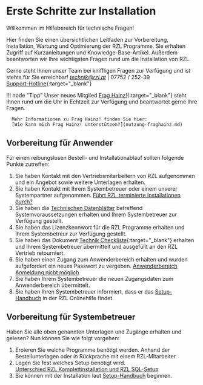 # Erste Schritte zur Installation

Willkommen im Hilfebereich für technische Fragen!

Hier finden Sie einen übersichtlichen Leitfaden zur Vorbereitung, Installation, Wartung und Optimierung der RZL Programme. Sie erhalten Zugriff auf Kurzanleitungen und Knowledge-Base-Artikel. Außerdem beantworten wir Ihre wichtigsten Fragen rund um die Installation von RZL.

Gerne steht Ihnen unser Team bei kniffligen Fragen zur Verfügung und ist stehts für Sie erreichbar! *<technik@rzl.at>* | 07752 / 252-39   
[Support-Hotline](https://rzlsoftware.at/support){:target="_blank"}

!!! node "Tipp"
      Unser neues Mitglied [Frag Hainz!](https://hainz.rzlsoftware.at/Chat){:target="_blank"} steht Ihnen rund um die Uhr in Echtzeit zur Verfügung und beantwortet gerne Ihre Fragen.   
         
      Mehr Informationen zu Frag Hainz! finden Sie hier:   
      [Wie kann mich Frag Hainz! unterstützen?](nutzung-fraghainz.md)

## Vorbereitung für Anwender
Für einen reibungslosen Bestell- und Installationablauf sollten folgende Punkte zutreffen:   

1. Sie haben Kontakt mit den Vertriebsmitarbeitern von RZL aufgenommen und ein Angebot sowie weitere Unterlagen erhalten.
2. Sie haben Kontakt mit Ihrem Systembetreuer oder einem unserer Systempartner aufgenommen. [Führt RZL terminierte Installationen durch?](terminierte-installationen.md)
3. Sie haben die [Technischen Datenblätter](https://rzlsoftware.at/rzl-lizenzbestimmungen) betreffend Systemvoraussetzungen erhalten und Ihrem Systembetreuer zur Verfügung gestellt.
4. Sie haben das Lizenzkennwort für die RZL Programme erhalten und Ihrem Systembetreur zur Verfügung gestellt.
5. Sie haben das Dokument [Technik Checkliste](./doc/technik_checkliste.pdf){:target="_blank"} erhalten und Ihrem Systembetreuer übermittelt und ausgefüllt an den RZL Vertrieb retourniert.
6. Sie haben einen Zugang zum Anwenderbereich erhalten und wurden aufgefordert ein neues Passwort zu vergeben. [Anwenderbereich Anmeldung nicht möglich](anwenderbereich-anmeldung.md) 
7. Sie haben Ihrem Systembetreuer die neuen Zugangsdaten zum Anwenderbereich übermittelt.
8. Sie haben Ihren Systembetreuer informiert, dass er das [Setup-Handbuch](https://hilfe.rzlsoftware.at/setup/) in der RZL Onlinehilfe findet. 

## Vorbereitung für Systembetreuer
Haben Sie alle oben genannten Unterlagen und Zugänge erhalten und gelesen? Nun können Sie wie folgt vorgehen:

1. Eroieren Sie welche Programme benötigt werden. Anhand der Bestellunterlagen oder in Rückprache mit einem RZL-Mitarbeiter.   
2. Legen Sie fest welches Setup benötigt wird.   
   [Unterschied RZL Komplettinstallation und RZL SQL-Setup](unterschied-rzlsetup.md)   
3. Sie können mit der Installation laut [Setup-Handbuch](../setup/index.md) beginnen.   

